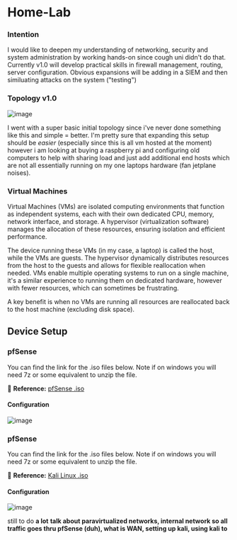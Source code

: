 # Home-Lab
### Intention
I would like to deepen my understanding of networking, security and system administration by working hands-on since cough uni didn't do that. Currently v1.0 will develop practical skills in firewall management, routing, server configuration. Obvious expansions will be adding in a SIEM and then similuating attacks on the system ("testing") 

### Topology v1.0
<img alt="image" src="https://github.com/user-attachments/assets/07ce89a7-71f3-41a2-b17b-4e6d25410171"/>

I went with a super basic initial topology since i've never done something like this and simple = better. I'm pretty sure that expanding this setup should be *easier* (especially since this is all vm hosted at the moment) however i am looking at buying a raspberry pi and configuring old computers to help with sharing load and just add additional end hosts which are not all essentially running on my one laptops hardware (fan jetplane noises).

### Virtual Machines
Virtual Machines (VMs) are isolated computing environments that function as independent systems, each with their own dedicated CPU, memory, network interface, and storage. A hypervisor (virtualization software) manages the allocation of these resources, ensuring isolation and efficient performance.

The device running these VMs (in my case, a laptop) is called the host, while the VMs are guests. The hypervisor dynamically distributes resources from the host to the guests and allows for flexible reallocation when needed. VMs enable multiple operating systems to run on a single machine, it's a similar experience to running them on dedicated hardware, however with fewer resources, which can sometimes be frustrating. 

A key benefit is when no VMs are running all resources are reallocated back to the host machine (excluding disk space). 

## Device Setup
### pfSense
You can find the link for the .iso files below. Note if on windows you will need 7z or some equivalent to unzip the file. 

🔗 **Reference:** [pfSense .iso](https://atxfiles.netgate.com/mirror/downloads/) 

#### Configuration 
<img alt="image" src="https://github.com/user-attachments/assets/904781d7-a48c-46a0-8099-60872cd85520"/>

### pfSense
You can find the link for the .iso files below. Note if on windows you will need 7z or some equivalent to unzip the file. 

🔗 **Reference:** [Kali Linux .iso](https://www.kali.org/get-kali/#kali-installer-images) 

#### Configuration 
<img alt="image" src="https://github.com/user-attachments/assets/bfec9081-2dcc-4cb0-aee4-1e0782b11032"/>


still to do **a lot**
**talk about paravirtualized networks, internal network so all traffic goes thru pfSense (duh), what is WAN, setting up kali, using kali to**
